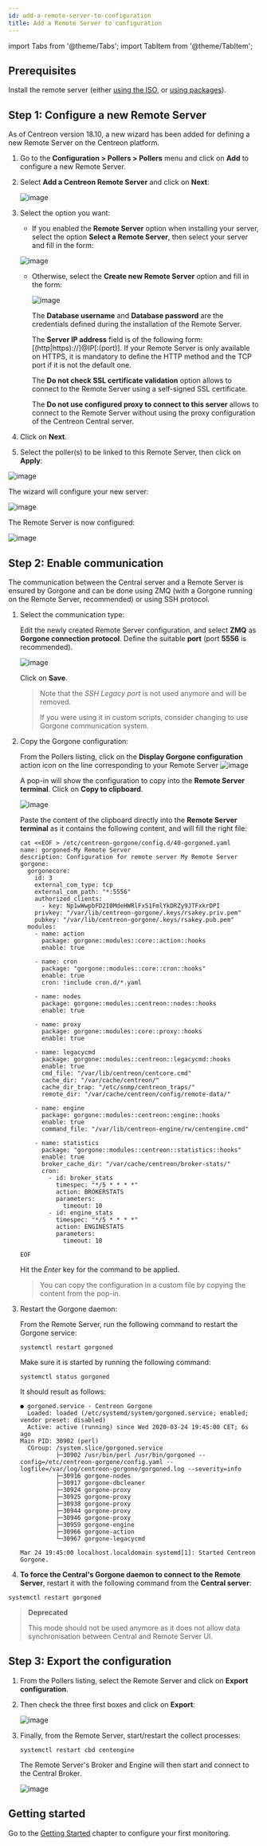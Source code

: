 ```yaml
---
id: add-a-remote-server-to-configuration
title: Add a Remote Server to configuration
---
```

import Tabs from '@theme/Tabs';
import TabItem from '@theme/TabItem';


## Prerequisites

Install the remote server (either [using the ISO](../../installation/installation-of-a-remote-server/using-centreon-iso), or [using packages](../../installation/installation-of-a-remote-server/using-packages)).

## Step 1: Configure a new Remote Server

As of Centreon version 18.10, a new wizard has been added for defining a new
Remote Server on the Centreon platform.

1. Go to the **Configuration > Pollers > Pollers** menu and click on **Add** to configure a new Remote Server.

2. Select **Add a Centreon Remote Server** and click on **Next**:

    ![image](../../assets/monitoring/monitoring-servers/wizard-add-remote-1.png)

3. Select the option you want:

    - If you enabled the **Remote Server** option when installing your server, select
  the option **Select a Remote Server**, then select your server and fill in the
  form:

    ![image](../../assets/monitoring/monitoring-servers/wizard-add-remote-2a.png)

    - Otherwise, select the **Create new Remote Server** option and fill in the form:

      ![image](../../assets/monitoring/monitoring-servers/wizard-add-remote-2b.png)

      The **Database username** and **Database password** are the credentials defined
      during the installation of the Remote Server.

      The **Server IP address** field is of the following form:
      [(http|https)://]@IP[:(port)]. If your Remote Server is only available on
      HTTPS, it is mandatory to define the HTTP method and the TCP port if it is
       not the default one.

      The **Do not check SSL certificate validation** option allows to connect to the
      Remote Server using a self-signed SSL certificate.

      The **Do not use configured proxy to connect to this server** allows to connect
      to the Remote Server without using the proxy configuration of the Centreon
      Central server.

4. Click on **Next**.

5. Select the poller(s) to be linked to this Remote Server, then click on
**Apply**:

  ![image](../../assets/monitoring/monitoring-servers/wizard-add-remote-3.png)

  The wizard will configure your new server:

  ![image](../../assets/monitoring/monitoring-servers/wizard-add-remote-4.png)

  The Remote Server is now configured:

  ![image](../../assets/monitoring/monitoring-servers/remote-list-zmq.png)

## Step 2: Enable communication

The communication between the Central server and a Remote Server  is ensured by Gorgone
and can be done using ZMQ (with a Gorgone running on the Remote Server,
recommended) or using SSH protocol.

<Tabs groupId="sync">
<TabItem value="Using ZMQ" label="Using ZMQ">

1. Select the communication type:

    Edit the newly created Remote Server configuration, and select **ZMQ** as
    **Gorgone connection protocol**. Define the suitable **port** (port **5556**
    is recommended).

    ![image](../../assets/monitoring/monitoring-servers/remote-edit-zmq.png)

    Click on **Save**.

    > Note that the *SSH Legacy port* is not used anymore and will be removed.
    >
    > If you were using it in custom scripts, consider changing to use
    > Gorgone communication system.

2. Copy the Gorgone configuration:

    From the Pollers listing, click on the **Display Gorgone configuration** action
    icon on the line corresponding to your Remote Server ![image](../../assets/monitoring/monitoring-servers/gorgone-configuration.png#thumbnail1)

    A pop-in will show the configuration to copy into the **Remote Server
    terminal**.
    Click on **Copy to clipboard**.

    ![image](../../assets/monitoring/monitoring-servers/remote-gorgone-display-config.png)

    Paste the content of the clipboard directly into the **Remote Server terminal**
    as it contains the following content, and will fill the right file:

    ```shell
    cat <<EOF > /etc/centreon-gorgone/config.d/40-gorgoned.yaml
    name: gorgoned-My Remote Server
    description: Configuration for remote server My Remote Server
    gorgone:
      gorgonecore:
        id: 3
        external_com_type: tcp
        external_com_path: "*:5556"
        authorized_clients:
          - key: Np1wWwpbFD2I0MdeHWRlFx51FmlYkDRZy9JTFxkrDPI
        privkey: "/var/lib/centreon-gorgone/.keys/rsakey.priv.pem"
        pubkey: "/var/lib/centreon-gorgone/.keys/rsakey.pub.pem"
      modules:
        - name: action
          package: gorgone::modules::core::action::hooks
          enable: true

        - name: cron
          package: "gorgone::modules::core::cron::hooks"
          enable: true
          cron: !include cron.d/*.yaml

        - name: nodes
          package: gorgone::modules::centreon::nodes::hooks
          enable: true

        - name: proxy
          package: gorgone::modules::core::proxy::hooks
          enable: true

        - name: legacycmd
          package: gorgone::modules::centreon::legacycmd::hooks
          enable: true
          cmd_file: "/var/lib/centreon/centcore.cmd"
          cache_dir: "/var/cache/centreon/"
          cache_dir_trap: "/etc/snmp/centreon_traps/"
          remote_dir: "/var/cache/centreon/config/remote-data/"

        - name: engine
          package: gorgone::modules::centreon::engine::hooks
          enable: true
          command_file: "/var/lib/centreon-engine/rw/centengine.cmd"

        - name: statistics
          package: "gorgone::modules::centreon::statistics::hooks"
          enable: true
          broker_cache_dir: "/var/cache/centreon/broker-stats/"
          cron:
            - id: broker_stats
              timespec: "*/5 * * * *"
              action: BROKERSTATS
              parameters:
                timeout: 10
            - id: engine_stats
              timespec: "*/5 * * * *"
              action: ENGINESTATS
              parameters:
                timeout: 10

    EOF
    ```

    Hit the *Enter* key for the command to be applied.

    > You can copy the configuration in a custom file by copying the content from
    > the pop-in.

3. Restart the Gorgone daemon:

    From the Remote Server, run the following command to restart the Gorgone service:

    ```shell
    systemctl restart gorgoned
    ```

    Make sure it is started by running the following command:

    ```shell
    systemctl status gorgoned
    ```

    It should result as follows:

    ```shell
    ● gorgoned.service - Centreon Gorgone
      Loaded: loaded (/etc/systemd/system/gorgoned.service; enabled; vendor preset: disabled)
      Active: active (running) since Wed 2020-03-24 19:45:00 CET; 6s ago
    Main PID: 30902 (perl)
      CGroup: /system.slice/gorgoned.service
              ├─30902 /usr/bin/perl /usr/bin/gorgoned --config=/etc/centreon-gorgone/config.yaml --logfile=/var/log/centreon-gorgone/gorgoned.log --severity=info
              ├─30916 gorgone-nodes
              ├─30917 gorgone-dbcleaner
              ├─30924 gorgone-proxy
              ├─30925 gorgone-proxy
              ├─30938 gorgone-proxy
              ├─30944 gorgone-proxy
              ├─30946 gorgone-proxy
              ├─30959 gorgone-engine
              ├─30966 gorgone-action
              └─30967 gorgone-legacycmd

    Mar 24 19:45:00 localhost.localdomain systemd[1]: Started Centreon Gorgone.
    ```

4. **To force the Central's Gorgone daemon to connect to the Remote Server**, restart
it with the following command from the **Central server**:

  ```shell
  systemctl restart gorgoned
  ```

</TabItem>
<TabItem value="Using SSH (Deprecated)" label="Using SSH (Deprecated)">

> **Deprecated** 
>
> This mode should not be used anymore as it does not allow data
> synchronisation between Central and Remote Server UI.
    
</TabItem>
</Tabs>

## Step 3: Export the configuration

1. From the Pollers listing, select the Remote Server and click on **Export
configuration**.

2. Then check the three first boxes and click on **Export**:

    ![image](../../assets/monitoring/monitoring-servers/remote-generate-config.png)

3. Finally, from the Remote Server, start/restart the collect processes:

    ```shell
    systemctl restart cbd centengine
    ```

    The Remote Server's Broker and Engine will then start and connect to the
    Central Broker.

    ![image](../../assets/monitoring/monitoring-servers/remote-list-zmq-started.png)

## Getting started

Go to the [Getting Started](../../getting-started/installation-first-steps#start-to-monitor-your-first-host)
chapter to configure your first monitoring.
